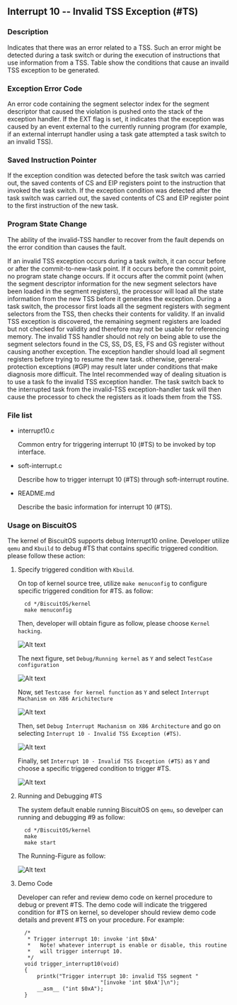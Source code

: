 Interrupt 10 -- Invalid TSS Exception (#TS)
----------------------------------------------------

### Description

  Indicates that there was an error related to a TSS. Such an error might
  be detected during a task switch or during the execution of instructions
  that use information from a TSS. Table show the conditions that cause an
  invaild TSS exception to be generated.

### Exception Error Code

  An error code containing the segment selector index for the segment
  descriptor that caused the violation is pushed onto the stack of the
  exception handler. If the EXT flag is set, it indicates that the 
  exception was caused by an event external to the currently running
  program (for example, if an external interrupt handler using a
  task gate attempted a task switch to an invalid TSS).

### Saved Instruction Pointer

  If the exception condition was detected before the task switch was
  carried out, the saved contents of CS and EIP registers point to
  the instruction that invoked the task switch. If the exception condition
  was detected after the task switch was carried out, the saved
  contents of CS and EIP register point to the first instruction of
  the new task.

### Program State Change

  The ability of the invalid-TSS handler to recover from the fault depends
  on the error condition than causes the fault. 

  If an invalid TSS exception occurs during a task switch, it can occur
  before or after the commit-to-new-task point. If it occurs before the
  commit point, no program state change occurs. If it occurs after the 
  commit point (when the segment descriptor information for the new segment
  selectors have been loaded in the segment registers), the processor will
  load all the state information from the new TSS before it generates the 
  exception. During a task switch, the processor first loads all the segment
  registers with segment selectors from the TSS, then checks their contents
  for validity. If an invalid TSS exception is discovered, the remaining
  segment registers are loaded but not checked for validity and therefore 
  may not be usable for referencing memory. The invalid TSS handler should
  not rely on being able to use the segment selectors found in the CS, SS,
  DS, ES, FS and GS register without causing another exception. The exception
  handler should load all segment registers before trying to resume the new
  task. otherwise, general-protection exceptions (#GP) may result later under
  conditions that make diagnosis more difficuit. The Intel recommended way of
  dealing situation is to use a task fo the invalid TSS exception handler.
  The task switch back to the interrupted task from the invalid-TSS 
  exception-handler task will then cause the processor to check the registers
  as it loads them from the TSS.

### File list

  * interrupt10.c

    Common entry for triggering interrupt 10 (#TS) to be invoked by top
    interface.
 
  * soft-interrupt.c

    Describe how to trigger interrupt 10 (#TS) through soft-interrupt routine.

  * README.md

    Describe the basic information for interrupt 10 (#TS).

### Usage on BiscuitOS

  The kernel of BiscuitOS supports debug Interrupt10 online. Developer utilize
  `qemu` and `Kbuild` to debug #TS that contains specific triggered condition.
  please follow these action:

  1. Specify triggered condition with `Kbuild`.

     On top of kernel source tree, utilize `make menuconfig` to configure
     specific triggered condition for #TS. as follow:

     ```
       cd */BiscuitOS/kernel
       make menuconfig
     ```

     Then, developer will obtain figure as follow, please choose `Kernel 
     hacking`.

     ![Alt text](https://github.com/EmulateSpace/PictureSet/blob/master/BiscuitOS/BiscuitOS_common_Kbuild.png)

     The next figure, set `Debug/Running kernel` as `Y` and select `TestCase
     configuration`

     ![Alt text](https://github.com/EmulateSpace/PictureSet/blob/master/BiscuitOS/kernel_hacking/kernel_hacking.png)

     Now, set `Testcase for kernel function` as `Y` and select `Interrupt 
     Machanism on X86 Arichitecture`

     ![Alt text](https://github.com/EmulateSpace/PictureSet/blob/master/BiscuitOS/kernel_hacking/testcase/TestCase.png)

     Then, set `Debug Interrupt Machanism on X86 Architecture` and go on
     selecting `Interrupt 10 - Invalid TSS Exception (#TS)`.

     ![Alt text](https://github.com/EmulateSpace/PictureSet/blob/master/BiscuitOS/kernel_hacking/testcase/interrupt/INT_INT5_TOP.png)

     Finally, set `Interrupt 10 - Invalid TSS Exception (#TS)` as `Y`
     and choose a specific triggered condition to trigger #TS.

     ![Alt text](https://github.com/EmulateSpace/PictureSet/blob/master/BiscuitOS/kernel_hacking/testcase/interrupt/INT_INT5_MENU.png)

  2. Running and Debugging #TS

     The system default enable running BiscuitOS on `qemu`, so develper can
     running and debugging #9 as follow:

     ```
       cd */BiscuitOS/kernel
       make
       make start
     ```

     The Running-Figure as follow:

     ![Alt text](https://github.com/EmulateSpace/PictureSet/blob/master/BiscuitOS/kernel_hacking/testcase/interrupt/INT_INT5_RUN.png)

  3. Demo Code

     Developer can refer and review demo code on kernel procedure to debug or 
     prevent #TS. The demo code will indicate the triggered condition for #TS
     on kernel, so developer should review demo code details and prevent 
     #TS on your procedure. For example:

     ```
       /*
        * Trigger interrupt 10: invoke 'int $0xA'
        *   Note! whatever interrupt is enable or disable, this routine
        *   will trigger interrupt 10.
        */
       void trigger_interrupt10(void)
       {
           printk("Trigger interrupt 10: invalid TSS segment "
                               "[invoke 'int $0xA']\n");
           __asm__ ("int $0xA");
       }
     ```
